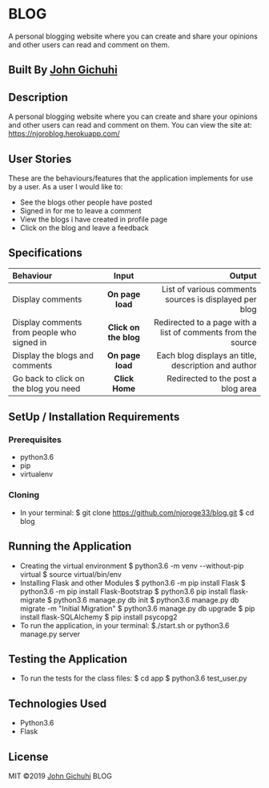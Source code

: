 # BLOG
A personal blogging website where you can create and share your opinions and other users can read and comment on them.
## Built By [John Gichuhi](https://github.com/njoroge33/)
## Description
A personal blogging website where you can create and share your opinions and other users can read and comment on them.
You can view the site at: https://njoroblog.herokuapp.com/
## User Stories
These are the behaviours/features that the application implements for use by a user.
As a user I would like to:
- See the blogs other people have posted
- Signed in for me to leave a comment
- View the blogs i have created in profile page
- Click on the blog and leave a feedback
## Specifications
| Behaviour                                  |            Input             |                                                               Output |
| :----------------------------------------- | :--------------------------: | -------------------------------------------------------------------: |
| Display comments                           |       **On page load**       |           List of various comments sources is displayed per blog|
| Display comments from people who signed in |  **Click on the blog**   |         Redirected to a page with a list of comments from the source |
| Display the blogs and comments           |       **On page load**       |                 Each blog displays an title, description and author |
| Go back to click on the blog you need          |        **Click Home**        |                                  Redirected to the post a blog area | 
## SetUp / Installation Requirements
### Prerequisites
- python3.6
- pip
- virtualenv
### Cloning
- In your terminal:
  $ git clone https://github.com/njoroge33/blog.git
        $ cd blog
## Running the Application
- Creating the virtual environment
  $ python3.6 -m venv --without-pip virtual
        $ source virtual/bin/env
- Installing Flask and other Modules
  $ python3.6 -m pip install Flask
        $ python3.6 -m pip install Flask-Bootstrap
  $ python3.6  pip install flask-migrate
        $ python3.6 manage.py db init
  $ python3.6 manage.py db migrate -m "Initial Migration"
        $ python3.6 manage.py db upgrade
  $ pip install flask-SQLAlchemy
        $ pip install psycopg2
- To run the application, in your terminal:
  \$./start.sh or python3.6 manage.py server
## Testing the Application
- To run the tests for the class files:
  $ cd app
        $ python3.6 test_user.py
## Technologies Used
- Python3.6
- Flask
## License
MIT &copy;2019 [John Gichuhi](https://github.com/njoroge33)
BLOG
